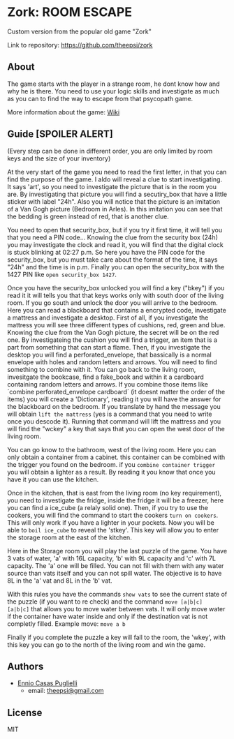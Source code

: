 # Zork: ROOM ESCAPE
Custom version from the popular old game "Zork"

Link to repository: https://github.com/theepsi/zork
## About
The game starts with the player in a strange room, he dont know how and why he is there. You need to use your logic skills and investigate as much as you can to find the way to escape from that psycopath game. 

More information about the game: [Wiki](https://github.com/theepsi/zork/wiki)
## Guide [SPOILER ALERT]
(Every step can be done in different order, you are only limited by room keys and the size of your inventory)

At the very start of the game you need to read the first letter, in that you can find the purpose of the game. I aldo will reveal a clue to start investigating. It says 'art', so you need to investigate the picture that is in the room you are. By investigating that picture you will find a secutiry_box that have a little sticker with label "24h". Also you will notice that the picture is an imitation of a Van Gogh picture (Bedroom in Arles). In this imitation you can see that the bedding is green instead of red, that is another clue.

You need to open that security_box, but if you try it first time, it will tell you that you need a PIN code... Knowing the clue from the security box (24h) you may investigate the clock and read it, you will find that the digital clock is stuck blinking at 02:27 p.m. So here you have the PIN code for the security_box, but you must take care about the format of the time, it says "24h" and the time is in p.m. Finally you can open the security_box with the 1427 PIN like `open security_box 1427`.

Once you have the security_box unlocked you will find a key ("bkey") if you read it it will tells you that that keys works only with south door of the living room. If you go south and unlock the door you will arrive to the bedroom. Here you can read a blackboard that contains a encrypted code, investigate a mattress and investigate a desktop.
First of all, if you investigate the mattress you will see three different types of cushions, red, green and blue. Knowing the clue from the Van Gogh picture, the secret will be on the red one. By investigateing the cushion you will find a trigger, an item that is a part from something that can start a flame. Then, if you investigate the desktop you will find a perforated_envelope, that bassically is a normal envelope with holes and random letters and arrows. You will need to find something to combine with it. You can go back to the living room, invesitgate the bookcase, find a fake_book and within it a cardboard containing random letters and arrows. If you combine those items like ´combine perforated_envelope cardboard´ (it doesnt matter the order of the items) you will create a 'Dictionary', reading it you will have the answer for the blackboard on the bedroom. If you translate by hand the message you will obtain `lift the mattress` (yes is a command that you need to write once you descode it). Running that command will lift the mattress and you will find the "wckey" a key that says that you can open the west door of the living room.

You can go know to the bathroom, west of the living room. Here you can only obtain a container from a cabinet. this container can be combined with the trigger you found on the bedroom. if you `combine container trigger` you will obtain a lighter as a result. By reading it you know that once you have it you can use the kitchen.

Once in the kitchen, that is east from the living room (no key requirement), you need to investigate the fridge, inside the fridge it will be a freezer, here you can find a ice_cube (a relaly solid one). Then, if you try to use the cookers, you will find the command to start the cookers `turn on cookers`. This will only work if you have a lighter in your pockets.
Now you will be able to `boil ice_cube` to reveal the 'stkey'. This key will allow you to enter the storage room at the east of the kitchen.

Here in the Storage room you will play the last puzzle of the game. You have 3 vats of water, 'a' with 16L capacity, 'b' with 9L capacity and 'c' with 7L capacity. The 'a' one will be filled. You can not fill with them with any water source than vats itself and you can not spill water. The objective is to have 8L in the 'a' vat and 8L in the 'b' vat.

With this rules you have the commands `show vats` to see the current state of the puzzle (if you want to re check) and the command `move [a|b|c] [a|b|c]` that allows you to move water between vats. It will only move water if the container have water inside and only if the destination vat is not completly filled. Example move: `move a b`

Finally if you complete the puzzle a key will fall to the room, the 'wkey', with this key you can go to the north of the living room and win the game.

## Authors
* [Ennio Casas Puglielli](https://github.com/theepsi)
	* email: theepsi@gmail.com

## License

MIT